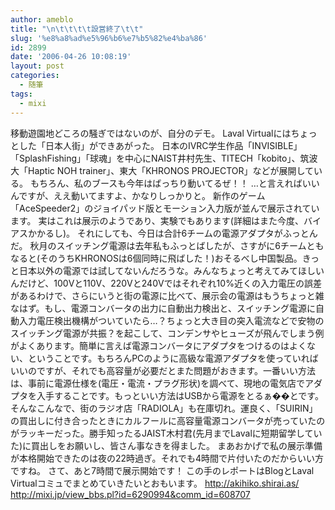 ```yaml
---
author: ameblo
title: "\n\t\t\t\t設営終了\t\t"
slug: '%e8%a8%ad%e5%96%b6%e7%b5%82%e4%ba%86'
id: 2899
date: '2006-04-26 10:08:19'
layout: post
categories:
  - 随筆
tags:
  - mixi
---
```


移動遊園地どころの騒ぎではないのが、自分のデモ。 Laval Virtualにはちょっとした「日本人街」ができあがった。 日本のIVRC学生作品「INVISIBLE」「SplashFishing」「球魂」を中心にNAIST井村先生、TITECH「kobito」、筑波大「Haptic NOH trainer」、東大「KHRONOS PROJECTOR」などが展開している。 もちろん、私のブースも今年はばっちり動いてるぜ！！ …と言えればいいんですが、ええ動いてますよ、かなりしっかりと。 新作のゲーム「AceSpeeder2」のジョイパッド版とモーション入力版が並んで展示されています。 実はこれは展示のようであり、実験でもあります(詳細はまた今度、バイアスかかるし)。 それにしても、今日は合計6チームの電源アダプタがふっとんだ。 秋月のスイッチング電源は去年私もふっとばしたが、さすがに6チームともなると(そのうちKHRONOSは6個同時に飛ばした！)おそるべし中国製品。きっと日本以外の電源では試してないんだろうな。みんなちょっと考えてみてほしいんだけど、100Vと110V、220Vと240Vではそれぞれ10%近くの入力電圧の誤差があるわけで、さらにいうと街の電源に比べて、展示会の電源はもうちょっと雑なはず。もし、電源コンバータの出力に自動出力検出と、スイッチング電源に自動入力電圧検出機構がついていたら…？ちょっと大き目の突入電流などで安物のスイッチング電源が共振？を起こして、コンデンサやヒューズが飛んでしまう例がよくあります。簡単に言えば電源コンバータにアダプタをつけるのはよくない、ということです。もちろんPCのように高級な電源アダプタを使っていればいいのですが、それでも高容量が必要だとまた問題がおきます。一番いい方法は、事前に電源仕様を(電圧・電流・プラグ形状)を調べて、現地の電気店でアダプタを入手することです。もっといい方法はUSBから電源をとるぁ��とです。 そんなこんなで、街のラジオ店「RADIOLA」も在庫切れ。運良く、「SUIRIN」の買出しに付き合ったときにカルフールに高容量電源コンバータが売っていたのがラッキーだった。勝手知ったるJAIST木村君(先月までLavalに短期留学していた)に買出しをお願いし、皆さん事なきを得ました。 まあおかげで私の展示準備が本格開始できたのは夜の22時過ぎ。それでも4時間で片付いたのだからいい方ですね。 さて、あと7時間で展示開始です！ この手のレポートはBlogとLaval Virtualコミュでまとめていきたいとおもいます。 http://akihiko.shirai.as/ http://mixi.jp/view_bbs.pl?id=6290994&comm_id=608707